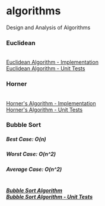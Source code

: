 # algorithms
Design and Analysis of Algorithms

<h3>Euclidean</h3>
<br>
<a href="https://github.com/hornbd96/algorithms/blob/master/algos/test/euclid.h">Euclidean Algorithm - Implementation</a>
<br>
<a href="https://github.com/hornbd96/algorithms/blob/master/algos/test/euclidTest.cpp">Euclidean Algorithm - Unit Tests</a>
<br>

<h3>Horner</h3>
<br>
<a href="https://github.com/hornbd96/algorithms/blob/master/algos/test/horner.h">Horner's Algorithm - Implementation</a>
<br>
<a href="https://github.com/hornbd96/algorithms/blob/master/algos/test/hornerTest.cpp">Horner's Algorithm - Unit Tests</a>
<br>

<h3>Bubble Sort</h3>
<h5>Best Case: O(n)<h5>
<h5>Worst Case: O(n^2)<h5>
<h5>Average Case: O(n^2)<h5>
<br>
<a href="https://github.com/hornbd96/algorithms/blob/master/algos/test/bubbleSort.h">Bubble Sort Algorithm</a>
<br>
<a href="https://github.com/hornbd96/algorithms/blob/master/algos/test/bubbleSortTest.cpp">Bubble Sort Algorithm - Unit Tests</a>
<br>
